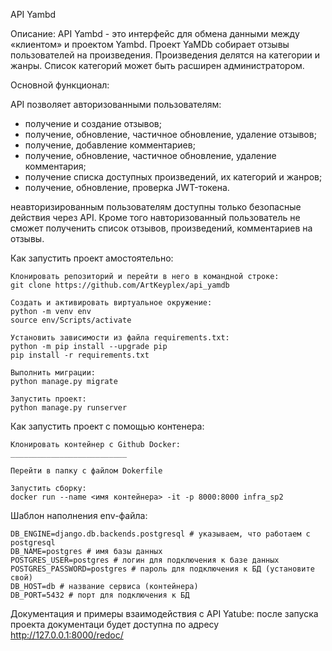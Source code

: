 API Yambd

Описание:
API Yambd - это интерфейс для обмена данными между «клиентом» и проектом Yambd.
Проект YaMDb собирает отзывы пользователей на произведения. 
Произведения делятся на категории и жанры. 
Список категорий может быть расширен администратором.

Основной функционал:

API позволяет авторизованными пользователям:
- получение и создание отзывов;
- получение, обновление, частичное обновление, удаление отзывов;
- получение, добавление комментариев;
- получение, обновление, частичное обновление, удаление комментария;
- получение списка доступных произведений, их категорий и жанров;
- получение, обновление, проверка JWT-токена.

неавторизированным пользователям доступны только безопасные действия через API. Кроме того навторизованный пользователь не сможет полученить список отзывов, произведений, комментариев на отзывы. 


Как запустить проект амостоятельно:

    Клонировать репозиторий и перейти в него в командной строке:
    git clone https://github.com/ArtKeyplex/api_yamdb

    Cоздать и активировать виртуальное окружение:
    python -m venv env
    source env/Scripts/activate

    Установить зависимости из файла requirements.txt:
    python -m pip install --upgrade pip
    pip install -r requirements.txt

    Выполнить миграции:
    python manage.py migrate

    Запустить проект:
    python manage.py runserver


Как запустить проект с помощью контенера:

    Клонировать контейнер с Github Docker:
    __________________________

    Перейти в папку с файлом Dokerfile 
    
    Запустить сборку:
    docker run --name <имя контейнера> -it -p 8000:8000 infra_sp2


Шаблон наполнения env-файла:

    DB_ENGINE=django.db.backends.postgresql # указываем, что работаем с postgresql
    DB_NAME=postgres # имя базы данных
    POSTGRES_USER=postgres # логин для подключения к базе данных
    POSTGRES_PASSWORD=postgres # пароль для подключения к БД (установите свой)
    DB_HOST=db # название сервиса (контейнера)
    DB_PORT=5432 # порт для подключения к БД


Документация и примеры взаимодействия с API Yatube:
после запуска проекта документаци будет доступна по адресу
http://127.0.0.1:8000/redoc/
